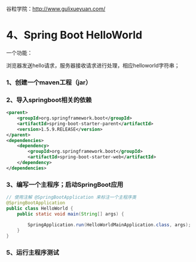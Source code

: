 谷粒学院：http://www.gulixueyuan.com/

# 4、Spring Boot HelloWorld

一个功能：

浏览器发送hello请求，服务器接收请求进行处理，相应helloworld字符串；

### 1、创建一个maven工程（jar）

### 2、导入springboot相关的依赖

```xml
<parent>
	<groupId>org.springframework.boot</groupId>
    <artifactId>spring-boot-starter-parent</artifactId>
    <version>1.5.9.RELEASE</version>
</parent>
<dependencies>
	<dependency>
    	<groupId>org.springframework.boot</groupId>
        <artifactId>spring-boot-starter-web</artifactId>
    </dependency>
</dependencies>
```

### 3、编写一个主程序；启动SpringBoot应用

```java
// 使用注解 @SpringBootApplication 来标注一个主程序类
@SpringBootApplication
public class HelloWorld {
    public static void main(String[] args) {
        
        SpringApplication.run(HelloWorldMainApplication.class, args);
    } 
}
```

### 5、运行主程序测试







